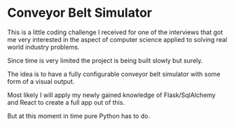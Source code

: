 # Conveyor Belt Simulator

This is a little coding challenge I received for one of the interviews that got me very interested in the aspect of computer science applied to solving real world industry problems.

Since time is very limited the project is being built slowly but surely.

The idea is to have a fully configurable conveyor belt simulator with some form of a visual output.

Most likely I will apply my newly gained knowledge of Flask/SqlAlchemy and React to create a full app out of this.

But at this moment in time pure Python has to do.